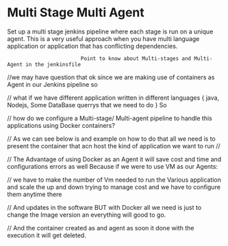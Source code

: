 # Multi Stage Multi Agent

Set up a multi stage jenkins pipeline where each stage is run on a unique agent. This is a very useful approach when you have multi language application
or application that has conflicting dependencies.


                            Point to know about Multi-stages and Multi-Agent in the jenkinsfile


//we may have question that ok since we are making use of containers as Agent in our Jenkins pipeline so 

//  what if we have different application written in different languages { java, Nodejs,  Some DataBase querrys that we need to do } So

//  how do we configure a Multi-stage/ Multi-agent  pipeline to handle this applications using Docker containers?

// As we can see below is and example on how to do that all we need is to present the container that acn host the kind of application we want to run
// 

// The Advantage of using Docker as an Agent it will save cost and time and configurations errors as well  Because if we were to use VM as our Agents:

// we have to make the number of Vm needed to run the Various application and scale the up and down  trying to manage cost and we have to configure them anytime there

//  And updates in the software BUT with Docker all we need is just to change the Image version an everything will good to go.

// And the container created as and agent as soon it done with the execution it will get deleted.

